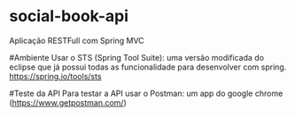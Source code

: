 # social-book-api
Aplicação RESTFull com Spring MVC


#Ambiente
Usar o STS (Spring Tool Suite): uma versão modificada do eclipse que já possui todas as funcionalidade para desenvolver com spring.
https://spring.io/tools/sts

#Teste da API
Para testar a API usar o Postman: um app do google chrome (https://www.getpostman.com/)
